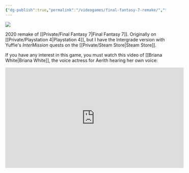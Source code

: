 ```yaml
---
{"dg-publish":true,"permalink":"/videogames/final-fantasy-7-remake/","tags":["videogame"]}
---
```


![](https://static.wikia.nocookie.net/finalfantasy/images/d/d3/Final_Fantasy_VII_Remake_logo.png/revision/latest?cb=20220306211248)

2020 remake of [[Private/Final Fantasy 7\|Final Fantasy 7]]. Originally on [[Private/Playstation 4\|Playstation 4]], but I have the Intergrade version with Yuffie's *InterMission* quests on the [[Private/Steam Store\|Steam Store]].

If you have any interest in this game, you must watch this video of [[Briana White\|Briana White]], the voice actress for Aerith hearing her own voice:

<iframe width="560" height="315" src="https://www.youtube.com/embed/8Ko8FdGFpiw?si=RP7wUkQHDSfodScr" title="YouTube video player" frameborder="0" allow="accelerometer; autoplay; clipboard-write; encrypted-media; gyroscope; picture-in-picture; web-share" allowfullscreen></iframe>